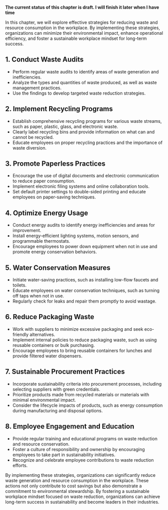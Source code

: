 **The current status of this chapter is draft. I will finish it later when I have time**

In this chapter, we will explore effective strategies for reducing waste and resource consumption in the workplace. By implementing these strategies, organizations can minimize their environmental impact, enhance operational efficiency, and foster a sustainable workplace mindset for long-term success.

**1. Conduct Waste Audits**
---------------------------

* Perform regular waste audits to identify areas of waste generation and inefficiencies.
* Analyze the types and quantities of waste produced, as well as waste management practices.
* Use the findings to develop targeted waste reduction strategies.

**2. Implement Recycling Programs**
-----------------------------------

* Establish comprehensive recycling programs for various waste streams, such as paper, plastic, glass, and electronic waste.
* Clearly label recycling bins and provide information on what can and cannot be recycled.
* Educate employees on proper recycling practices and the importance of waste diversion.

**3. Promote Paperless Practices**
----------------------------------

* Encourage the use of digital documents and electronic communication to reduce paper consumption.
* Implement electronic filing systems and online collaboration tools.
* Set default printer settings to double-sided printing and educate employees on paper-saving techniques.

**4. Optimize Energy Usage**
----------------------------

* Conduct energy audits to identify energy inefficiencies and areas for improvement.
* Install energy-efficient lighting systems, motion sensors, and programmable thermostats.
* Encourage employees to power down equipment when not in use and promote energy conservation behaviors.

**5. Water Conservation Measures**
----------------------------------

* Initiate water-saving practices, such as installing low-flow faucets and toilets.
* Educate employees on water conservation techniques, such as turning off taps when not in use.
* Regularly check for leaks and repair them promptly to avoid wastage.

**6. Reduce Packaging Waste**
-----------------------------

* Work with suppliers to minimize excessive packaging and seek eco-friendly alternatives.
* Implement internal policies to reduce packaging waste, such as using reusable containers or bulk purchasing.
* Encourage employees to bring reusable containers for lunches and provide filtered water dispensers.

**7. Sustainable Procurement Practices**
----------------------------------------

* Incorporate sustainability criteria into procurement processes, including selecting suppliers with green credentials.
* Prioritize products made from recycled materials or materials with minimal environmental impact.
* Consider the lifecycle impacts of products, such as energy consumption during manufacturing and disposal options.

**8. Employee Engagement and Education**
----------------------------------------

* Provide regular training and educational programs on waste reduction and resource conservation.
* Foster a culture of responsibility and ownership by encouraging employees to take part in sustainability initiatives.
* Recognize and celebrate employee contributions to waste reduction efforts.

By implementing these strategies, organizations can significantly reduce waste generation and resource consumption in the workplace. These actions not only contribute to cost savings but also demonstrate a commitment to environmental stewardship. By fostering a sustainable workplace mindset focused on waste reduction, organizations can achieve long-term success in sustainability and become leaders in their industries.
